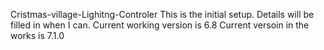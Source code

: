 Cristmas-village-Lighitng-Controler
This is the initial setup. Details will be filled in when I can.
Current working version is 6.8
Current versoin in the works is 7.1.0